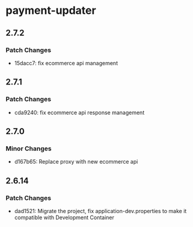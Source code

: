 # payment-updater

## 2.7.2

### Patch Changes

- 15dacc7: fix ecommerce api management

## 2.7.1

### Patch Changes

- cda9240: fix ecommerce api response management

## 2.7.0

### Minor Changes

- d167b65: Replace proxy with new ecommerce api

## 2.6.14

### Patch Changes

- dad1521: Migrate the project, fix application-dev.properties to make it compatible with Development Container
